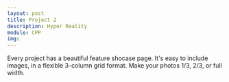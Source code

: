 ```yaml
---
layout: post
title: Project 2
description: Hyper Reality
module: CPP
img:
---
```


Every project has a beautiful feature shocase page. It's easy to include images, in a flexible 3-column grid format. Make your photos 1/3, 2/3, or full width.

